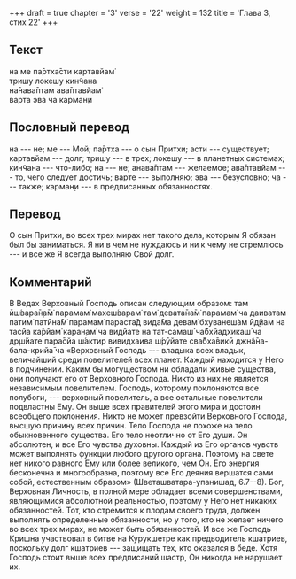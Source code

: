 +++
draft = true
chapter = '3'
verse = '22'
weight = 132
title = 'Глава 3, стих 22'
+++
## Текст

на ме па̄ртха̄сти картавйам̇  
тришу локешу кин̃чана  
на̄нава̄птам ава̄птавйам̇  
варта эва ча карман̣и

## Пословный перевод

на --- не; ме --- Мой; па̄ртха --- о сын Притхи; асти --- существует;
картавйам --- долг; тришу --- в трех; локешу --- в планетных системах;
кин̃чана --- что-либо; на --- не; анава̄птам --- желаемое; ава̄птавйам ---
то, чего следует достичь; варте --- выполняю; эва --- безусловно; ча ---
также; карман̣и --- в предписанных обязанностях.

## Перевод

О сын Притхи, во всех трех мирах нет такого дела, которым Я обязан был
бы заниматься. Я ни в чем не нуждаюсь и ни к чему не стремлюсь --- и все
же Я всегда выполняю Свой долг.

## Комментарий

В Ведах Верховный Господь описан следующим образом: там ӣш́вара̄н̣а̄м̇
парамам̇ махеш́варам̇ там̇ девата̄на̄м̇ парамам̇ ча даиватам патим̇ патӣна̄м̇
парамам̇ параста̄д вида̄ма девам̇ бхуванеш́ам ӣд̣йам на тасйа ка̄рйам̇ каран̣ам̇
ча видйате на тат-самаш́ ча̄бхйадхикаш́ ча др̣ш́йате пара̄сйа ш́актир
вивидхаива ш́рӯйате сва̄бха̄викӣ джн̃а̄на-бала-крийа̄ ча «Верховный Господь
--- владыка всех владык, величайший среди повелителей всех планет.
Каждый находится у Него в подчинении. Каким бы могуществом ни обладали
живые существа, они получают его от Верховного Господа. Никто из них не
является независимым повелителем. Господь, которому поклоняются все
полубоги, --- верховный повелитель, а все остальные повелители
подвластны Ему. Он выше всех правителей этого мира и достоин всеобщего
поклонения. Никто не может превзойти Верховного Господа, высшую причину
всех причин. Тело Господа не похоже на тело обыкновенного существа. Его
тело неотлично от Его души. Он абсолютен, и все Его чувства духовны.
Каждый из Его органов чувств может выполнять функции любого другого
органа. Поэтому на свете нет никого равного Ему или более великого, чем
Он. Его энергия бесконечна и многообразна, поэтому все Его деяния
вершатся сами собой, естественным образом» (Шветашватара-упанишад,
6.7--8). Бог, Верховная Личность, в полной мере обладает всеми
совершенствами, являющимися абсолютной реальностью, поэтому у Него нет
никаких обязанностей. Тот, кто стремится к плодам своего труда, должен
выполнять определенные обязанности, но у того, кто не желает ничего во
всех трех мирах, не может быть обязанностей. И все же Господь Кришна
участвовал в битве на Курукшетре как предводитель кшатриев, поскольку
долг кшатриев --- защищать тех, кто оказался в беде. Хотя Господь стоит
выше всех предписаний шастр, Он никогда не нарушает их.
